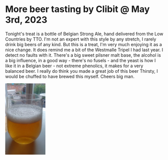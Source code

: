 # More beer tasting by Clibit @ May 3rd, 2023

Tonight's treat is a bottle of Belgian Strong Ale, hand delivered from
the Low Countries by TTO.
I'm not an expert with this style by any stretch, I rarely drink big
beers of any kind.
But this is a treat, I'm very much enjoying it as a nice change.
It does remind me a bit of the Westmalle Tripel I had last year.
I detect no faults with it.
There's a big sweet pilsner malt base, the alcohol is a big influence,
in a good way - there's no fusels - and the yeast is how I like it in a
Belgian beer - not extreme phenolics, it makes for a very balanced beer.
I really do think you made a great job of this beer Thirsty, I would be
chuffed to have brewed this myself.
Cheers big man.

[![fig_1](1_small.jpg)](1.jpg)
